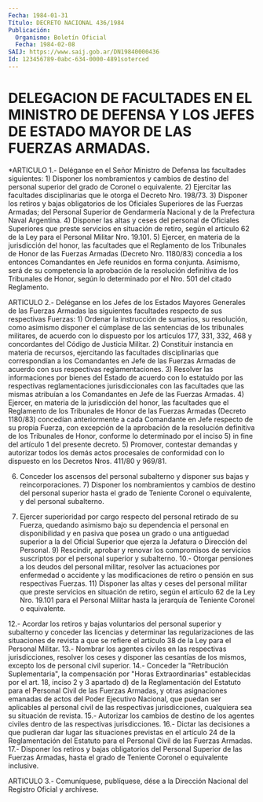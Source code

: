 ```yaml
---
Fecha: 1984-01-31
Título: DECRETO NACIONAL 436/1984
Publicación:
  Organismo: Boletín Oficial
  Fecha: 1984-02-08
SAIJ: https://www.saij.gob.ar/DN19840000436
Id: 123456789-0abc-634-0000-4891soterced
---
```

# DELEGACION DE FACULTADES EN EL MINISTRO DE DEFENSA Y LOS JEFES DE ESTADO MAYOR DE LAS FUERZAS ARMADAS.

<a id="1"></a>
*ARTICULO  1.-  Deléganse  en  el  Señor  Ministro  de  Defensa las facultades siguientes:  1)  Disponer  los  nombramientos  y cambios de destino del personal superior del grado de Coronel o equivalente.  2)  Ejercitar  las  facultades  disciplinarias  que  le  otorga  el Decreto Nro. 198/73.  3)  Disponer  los  retiros y bajas obligatorios  de  los  Oficiales Superiores de  las  Fuerzas  Armadas;  del  Personal  Superior  de Gendarmería Nacional y de  la  Prefectura  Naval  Argentina.  4)  Disponer las altas y ceses del personal de Oficiales Superiores que preste servicios  en situación de retiro, según el artículo 62 de la Ley para el Personal Militar Nro. 19.101.  5)  Ejercer,  en  materia  de    la  jurisdicción  del  honor,  las facultades que el Reglamento de los  Tribunales  de  Honor  de  las Fuerzas  Armadas (Decreto  Nro.  1180/83)  concedía a los entonces Comandantes en Jefe reunidos en forma conjunta.  Asimismo,  será de su  competencia  la  aprobación  de la resolución definitiva de los Tribunales  de Honor, según lo determinado  por el Nro.  501  del citado Reglamento.

<a id="2"></a>
ARTICULO  2.-  Deléganse  en  los  Jefes  de  los  Estados  Mayores Generales  de  las  Fuerzas  Armadas  las  siguientes  facultades respecto de sus respectivas Fuerzas:  1)  Ordenar  la   instrucción  de  sumarios,  su  resolución,  como asimismo disponer  el  cúmplase de las sentencias de los tribunales militares, de acuerdo con  lo dispuesto por los artículos 177, 331, 332,  468  y concordantes del  Código  de  Justicia  Militar.  2) Constituir  instancia  en  materia  de recursos, ejercitando las facultades disciplinarias que correspondían  a  los  Comandantes en Jefe  de  las  Fuerzas Armadas  de  acuerdo  con  sus  respectivas reglamentaciones.  3) Resolver las informaciones por bienes del Estado de acuerdo  con lo estatuído por las respectivas reglamentaciones jurisdiccionales con las facultades  que  las mismas atribuían a los Comandantes en Jefe de las Fuerzas Armadas.  4)  Ejercer,  en  materia  de  la    jurisdicción  del  honor,  las facultades que el Reglamento de los Tribunales  de  Honor  de  las Fuerzas Armadas (Decreto  1180/83)  concedían anteriormente a cada Comandante en Jefe respecto de su propia  Fuerza,  con excepción de la  aprobación  de  la  resolución definitiva de los Tribunales  de Honor,  conforme lo determinado  por  el inciso  5)  in  fine  del artículo 1 del presente decreto.  5) Promover,  contestar  demandas y autorizar todos los demás actos procesales de conformidad  con  lo  dispuesto en los Decretos Nros. 411/80 y 969/81.

6) Conceder los ascensos del personal  subalterno  y  disponer  sus bajas y reincorporaciones.  7)  Disponer  los  nombramientos  y cambios de destino del personal superior hasta el grado de Teniente  Coronel  o  equivalente, y del personal subalterno.

8)  Ejercer  superioridad por cargo respecto del personal  retirado de su Fuerza,  quedando asimismo bajo su dependencia el personal en disponibilidad y en  pasiva  que  posea  un grado o una antiguedad superior  a  la  del  Oficial Superior que ejerza  la  Jefatura  o Dirección del Personal.  9)  Rescindir,  aprobar  y renovar  los  compromisos  de  servicios suscriptos por el personal superior y subalterno.  10.- Otorgar pensiones a los  deudos del personal militar, resolver las actuaciones por enfermedad  o accidente y las modificaciones de retiro o pensión en sus respectivas Fuerzas.  11)  Disponer las altas y ceses del  personal  militar  que  preste servicios en  situación  de retiro, según el artículo 62 de la Ley Nro.  19.101  para  el Personal  Militar  hasta  la  jerarquía  de Teniente Coronel o equivalente.

12.- Acordar los retiros  y bajas voluntarios del personal superior y subalterno y conceder las licencias y determinar las regularizaciones de las situaciones  de revista a que se refiere el artículo 38 de la Ley para el Personal Militar.  13.- Nombrar los agentes civiles en las respectivas jurisdicciones, resolver los ceses y disponer  las cesantías de los mismos, excepto los de personal civil superior.  14.- Conceder la "Retribución Suplementaria", la  compensación  por "Horas Extraordinarias"  establecidas por el art. 18, inciso 2 y 3 apartado d) de la Reglamentación  del  Estatuto  para  el  Personal Civil  de  las  Fuerzas Armadas, y otras asignaciones emanadas  de actos del Poder Ejecutivo  Nacional, que  puedan ser aplicables al personal  civil de las respectivas jurisdicciones,  cualquiera  sea su situación de revista.  15.- Autorizar  los  cambios  de  destino  de  los  agentes civiles dentro de las respectivas jurisdicciones.  16.- Dictar las decisiones a que pudieran dar lugar las situaciones  previstas en el artículo 24 de la Reglamentación  del Estatuto  para el Personal  Civil de  las  Fuerzas  Armadas.  17.-  Disponer  los  retiros  y  bajas  obligatorios  del  Personal Superior de las  Fuerzas  Armadas,  hasta  el  grado  de Teniente Coronel o equivalente inclusive.

<a id="3"></a>
ARTICULO  3.- Comuníquese, publíquese, dése a la Dirección Nacional del Registro Oficial y archívese.
